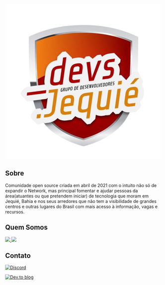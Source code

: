 <center>

![Logo da comunidade Devs Jequié](assets/logo.png)

</center>

## Sobre
Comunidade open source criada em abril de 2021 com o intuito não só de expandir o Network, mas principal fomentar e ajudar pessoas da área(atuantes ou que pretendem iniciar) de tecnologia que moram em Jequié, Bahia e nos seus arredores que não tem a visibilidade de grandes centros e outras lugares do Brasil com mais acesso à informação, vagas e recursos.

## Quem Somos
<a href="https://github.com/devs-jequie">
  <img src="https://contrib.rocks/image?repo=devs-jequie/site-backend" />
  <img src="https://contrib.rocks/image?repo=devs-jequie/site-frontend" />
</a>

## Contato

<a href="https://discord.com/invite/VucxJmS8wy">

![Discord](https://img.shields.io/badge/%3CDevsJequie%3E-%237289DA.svg?style=for-the-badge&logo=discord&logoColor=white)

</a>

<a href="https://dev.to/devs-jequie">

![Dev.to blog](https://img.shields.io/badge/dev.to-0A0A0A?style=for-the-badge&logo=dev.to&logoColor=white)

</a>
